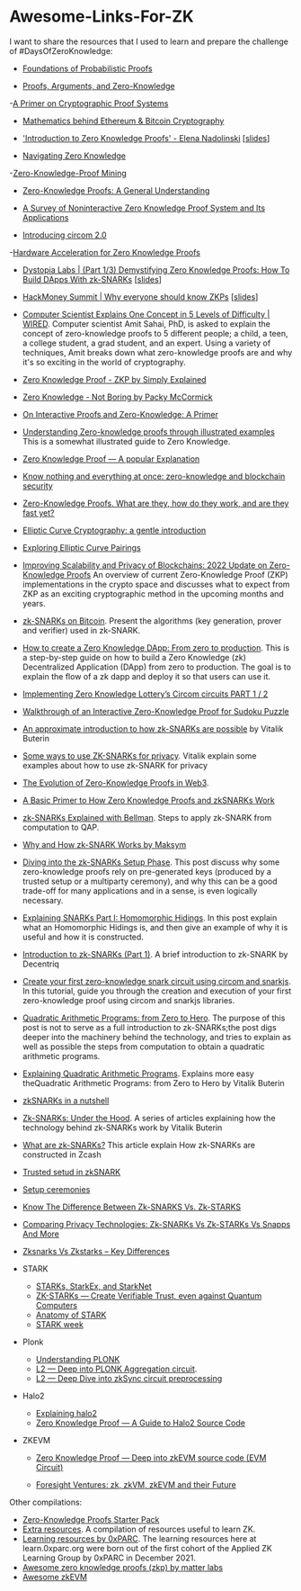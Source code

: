 # Awesome-Links-For-ZK

I want to share the resources that I used to learn and prepare the challenge of #DaysOfZeroKnowledge:

- [Foundations of Probabilistic Proofs](https://people.eecs.berkeley.edu/~alexch/classes/CS294-F2020.html)

- [Proofs, Arguments, and Zero-Knowledge](https://people.cs.georgetown.edu/jthaler/ProofsArgsAndZK.pdf)

-[A Primer on Cryptographic Proof Systems](https://jumpcrypto.com/a-primer-on-proof-systems/)

- [Mathematics behind Ethereum & Bitcoin Cryptography](https://betterprogramming.pub/understanding-ethereum-cryptography-3ef7429eddce)

- ['Introduction to Zero Knowledge Proofs' - Elena Nadolinski](https://www.youtube.com/watch?v=BT88s7_VtC8) [[slides](https://docs.google.com/presentation/d/10JmV3-VxPtdHlrX4MSu-ERH82IonZeLrDdLZ1lJ6Wlc/mobilepresent?slide=id.gd3aa85d23a_0_11)]

- [Navigating Zero Knowledge](https://medium.com/amber-group/navigating-zero-knowledge-e944b21af71c)

-[Zero-Knowledge-Proof Mining](https://medium.com/6block/zero-knowledge-proof-mining-9bc12fbbbd55)

- [Zero-Knowledge Proofs: A General Understanding](https://medium.com/xord/zero-knowledge-proofs-a-general-understanding-xord-67928f3eea7f)

- [A Survey of Noninteractive Zero Knowledge Proof System and Its Applications](https://www.hindawi.com/journals/tswj/2014/560484/)

- [Introducing circom 2.0](https://drive.google.com/file/d/1xtCJpXryI53Xo1vCbhh8IieW37gLzK9b/view)

-[Hardware Acceleration for Zero Knowledge Proofs](https://www.paradigm.xyz/2022/04/zk-hardware)

- [Dystopia Labs | (Part 1/3) Demystifying Zero Knowledge Proofs: How To Build DApps With zk-SNARKs](https://www.youtube.com/watch?v=_6TqUNVLChc) [[slides](https://docs.google.com/presentation/d/1gfB6WZMvM9mmDKofFibIgsyYShdf0RV_Y8TLz3k1Ls0/edit#slide=id.g443fe0d9f5_0_104)]

- [HackMoney Summit | Why everyone should know ZKPs](https://www.youtube.com/watch?v=61DuJAQXxjU) [[slides](https://docs.google.com/presentation/d/1NaFqC-RnKuMOiG1CFpb5tnTC2mbu78brPKO2ldZhesI/edit#slide=id.p)]

- [Computer Scientist Explains One Concept in 5 Levels of Difficulty | WIRED](https://www.youtube.com/watch?v=fOGdb1CTu5c&t=14s). Computer scientist Amit Sahai, PhD, is asked to explain the concept of zero-knowledge proofs to 5 different people; a child, a teen, a college student, a grad student, and an expert. Using a variety of techniques, Amit breaks down what zero-knowledge proofs are and why it's so exciting in the world of cryptography.

- [Zero Knowledge Proof - ZKP by Simply Explained](https://www.youtube.com/watch?v=OcmvMs4AMbM)

- [Zero Knowledge - Not Boring by Packy McCormick](https://www.notboring.co/p/zero-knowledge?s=r)

- [On Interactive Proofs and Zero-Knowledge: A Primer](https://medium.com/magicofc/interactive-proofs-and-zero-knowledge-b32f6c8d66c3)

- [Understanding Zero-knowledge proofs through illustrated examples](https://blog.goodaudience.com/understanding-zero-knowledge-proofs-through-simple-examples-df673f796d99) This is a somewhat illustrated guide to Zero Knowledge.

- [Zero Knowledge Proof — A popular Explanation](https://starli.medium.com/zero-knowledge-proof-a-popular-explanation-ce841be547f4)

- [Know nothing and everything at once: zero-knowledge and blockchain security](https://medium.com/geekculture/know-nothing-and-everything-at-once-zero-knowledge-and-blockchain-security-b714bdd4a3b1)

- [Zero-Knowledge Proofs. What are they, how do they work, and are they fast yet?](https://zkp.science)

- [Elliptic Curve Cryptography: a gentle introduction](https://andrea.corbellini.name/2015/05/17/elliptic-curve-cryptography-a-gentle-introduction/)

- [Exploring Elliptic Curve Pairings](https://medium.com/@VitalikButerin/exploring-elliptic-curve-pairings-c73c1864e627)

- [Improving Scalability and Privacy of Blockchains: 2022 Update on Zero-Knowledge Proofs](https://medium.com/51nodes/improving-scalability-and-privacy-of-blockchains-2022-update-on-zero-knowledge-proofs-2d90615f0dd) An overview of current Zero-Knowledge Proof (ZKP) implementations in the crypto space and discusses what to expect from ZKP as an exciting cryptographic method in the upcoming months and years. 

- [zk-SNARKs on Bitcoin](https://xiaohuiliu.medium.com/zk-snarks-on-bitcoin-239d96d182bd). Present the algorithms (key generation, prover and verifier) used in zk-SNARK.

- [How to create a Zero Knowledge DApp: From zero to production](https://vivianblog.hashnode.dev/how-to-create-a-zero-knowledge-dapp-from-zero-to-production#heading-zero-knowledge-structure). This is a step-by-step guide on how to build a Zero Knowledge (zk) Decentralized Application (DApp) from zero to production. The goal is to explain the flow of a zk dapp and deploy it so that users can use it. 

- [Implementing Zero Knowledge Lottery’s Circom circuits PART 1 / 2](https://killari.medium.com/implementing-zero-knowledge-lotterys-circom-circuits-part-1-2-16910b3732a2)

- [Walkthrough of an Interactive Zero-Knowledge Proof for Sudoku Puzzle](https://medium.com/coinmonks/walkthrough-of-an-interactive-zero-knowledge-proof-for-sudoku-puzzle-ac563588f1a8)

- [An approximate introduction to how zk-SNARKs are possible](https://vitalik.ca/general/2021/01/26/snarks.html) by Vitalik Buterin
- [Some ways to use ZK-SNARKs for privacy](https://vitalik.ca/general/2022/06/15/using_snarks.html). Vitalik explain some examples about how to use zk-SNARK for privacy 

- [The Evolution of Zero-Knowledge Proofs in Web3](https://medium.com/manta-network/the-evolution-of-zero-knowledge-proofs-in-web3-b92a68c41c04). 

- [A Basic Primer to How Zero Knowledge Proofs and zkSNARKs Work](https://medium.com/@kamoussa/a-basic-primer-to-how-zero-knowledge-proofs-and-zksnarks-work-21d1b667be23)

- [zk-SNARKs Explained with Bellman](https://hongchao.me/zksnark/). Steps to apply zk-SNARK from computation to QAP.

- [Why and How zk-SNARK Works by Maksym](https://medium.com/@imolfar)

- [Diving into the zk-SNARKs Setup Phase](https://medium.com/qed-it/diving-into-the-snarks-setup-phase-b7660242a0d7). This post discuss why some zero-knowledge proofs rely on pre-generated keys (produced by a trusted setup or a multiparty ceremony), and why this can be a good trade-off for many applications and in a sense, is even logically necessary.

- [Explaining SNARKs Part I: Homomorphic Hidings](https://electriccoin.co/blog/snark-explain/). In this post explain what an Homomorphic Hidings is, and then give an example of why it is useful and how it is constructed.

- [Introduction to zk-SNARKs (Part 1)](https://blog.decentriq.com/zk-snarks-primer-part-one/). A brief introduction to zk-SNARK by Decentriq

- [Create your first zero-knowledge snark circuit using circom and snarkjs](https://blog.iden3.io/first-zk-proof.html). In this tutorial, guide you through the creation and execution of your first zero-knowledge proof using circom and snarkjs libraries.

- [Quadratic Arithmetic Programs: from Zero to Hero](https://medium.com/@VitalikButerin/quadratic-arithmetic-programs-from-zero-to-hero-f6d558cea649). The purpose of this post is not to serve as a full introduction to zk-SNARKs;the post digs deeper into the machinery behind the technology, and tries to explain as well as possible the steps from computation to obtain a quadratic arithmetic programs. 

- [Explaining Quadratic Arithmetic Programs](https://xord.com/research/explaining-quadratic-arithmetic-programs/). Explains more easy theQuadratic Arithmetic Programs: from Zero to Hero by Vitalik Buterin

- [zkSNARKs in a nutshell](https://blog.ethereum.org/2016/12/05/zksnarks-in-a-nutshell/)

- [Zk-SNARKs: Under the Hood](https://medium.com/@VitalikButerin/zk-snarks-under-the-hood-b33151a013f6). A series of articles explaining how the technology behind zk-SNARKs work by Vitalik Buterin

- [What are zk-SNARKs?](https://z.cash/technology/zksnarks/) This article explain How zk-SNARKs are constructed in Zcash

- [Trusted setud in zkSNARK](https://crypto.stackexchange.com/questions/89449/why-it-is-said-that-zk-snarks-need-a-trusted-setup-to-work)

- [Setup ceremonies](https://zkproof.org/2021/06/30/setup-ceremonies/)

- [Know The Difference Between Zk-SNARKS Vs. Zk-STARKS](https://www.blockchain-council.org/blockchain/zk-snarks-vs-zk-starks/)

- [Comparing Privacy Technologies: Zk-SNARKs Vs Zk-STARKs Vs Snapps And More](https://blog.horizen.io/comparing-privacy-technologies/)

- [Zksnarks Vs Zkstarks – Key Differences](https://101blockchains.com/zksnarks-vs-zkstarks/)

- STARK
  - [STARKs, StarkEx, and StarkNet](https://medium.com/starkware/starks-starkex-and-starknet-9a426680745a)
  - [ZK-STARKs — Create Verifiable Trust, even against Quantum Computers](https://medium.com/coinmonks/zk-starks-create-verifiable-trust-even-against-quantum-computers-dd9c6a2bb13d)
  - [Anatomy of STARK](https://aszepieniec.github.io/stark-anatomy/)
  - [STARK week](https://hackmd.io/@grjte/stark-week)
  
- Plonk
  - [Understanding PLONK](https://vitalik.ca/general/2019/09/22/plonk.html)
  - [L2 — Deep into PLONK Aggregation circuit](https://starli.medium.com/l2-deep-into-plonk-aggregation-circuit-d9928ccd0749). 
  - [L2 — Deep Dive into zkSync circuit preprocessing](https://starli.medium.com/l2-deep-dive-into-zksync-circuit-preprocessing-1f365a9d15d6)

- Halo2
  - [Explaining halo2](https://electriccoin.co/blog/explaining-halo-2/)
  - [Zero Knowledge Proof — A Guide to Halo2 Source Code](https://starli.medium.com/zero-knowledge-proof-a-guide-to-halo2-source-code-9be0cf792f18)

- ZKEVM
  - [Zero Knowledge Proof — Deep into zkEVM source code (EVM Circuit)](https://starli.medium.com/zero-knowledge-proof-deep-into-zkevm-source-code-evm-circuit-21d0a47f63aa)
  
  - [Foresight Ventures: zk, zkVM, zkEVM and their Future](https://foresightventures.medium.com/foresight-ventures-zk-zkvm-zkevm-and-their-future-6fb4b8b527d8)

Other compilations:

  - [Zero-Knowledge Proofs Starter Pack](https://ethresear.ch/t/zero-knowledge-proofs-starter-pack/4519)
  - [Extra resources](https://0xst.notion.site/ZK-Research-94ba836c3b2a4e2491a871364ee5b13b). A compilation of resources useful to learn ZK.
  - [Learning resources by 0xPARC](https://learn.0xparc.org). The learning resources here at learn.0xparc.org were born out of the first cohort of the Applied ZK Learning Group by 0xPARC in December 2021.
  - [Awesome zero knowledge proofs (zkp) by matter labs](https://github.com/matter-labs/awesome-zero-knowledge-proofs)
  - [Awesome zkEVM](https://github.com/LuozhuZhang/awesome-zkevm)
  
  
